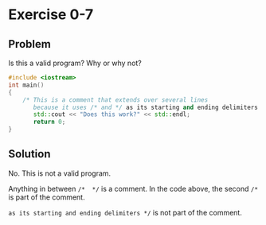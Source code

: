 # Exercise 0-7

## Problem
Is this a valid program? Why or why not?
```Cpp
#include <iostream>
int main()
{
    /* This is a comment that extends over several lines
       because it uses /* and */ as its starting and ending delimiters */
       std::cout << "Does this work?" << std::endl;
       return 0;
}
```

## Solution
No. This is not a valid program.

Anything in between `/*  */` is a comment. In the code above, the second `/*` is part of the comment. 

`as its starting and ending delimiters */` is not part of the comment.
